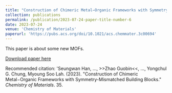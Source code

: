 ```yaml
---
title: "Construction of Chimeric Metal−Organic Frameworks with Symmetry-Mismatched Building Blocks"
collection: publications
permalink: /publication/2023-07-24-paper-title-number-6
date: 2023-07-24
venue: 'Chemistry of Materials'
paperurl: 'https://pubs.acs.org/doi/10.1021/acs.chemmater.3c00694'
---
```

This paper is about some new MOFs.

[Download paper here](https://pubs.acs.org/doi/10.1021/acs.chemmater.3c00694)

Recommended citation: 'Seungwan Han, ..., >>Zhao Guobin<<, ..., Yongchul G. Chung, Myoung Soo Lah. (2023). "Construction of Chimeric Metal−Organic Frameworks with Symmetry-Mismatched Building Blocks." <i>Chemistry of Materials</i>. 35.

